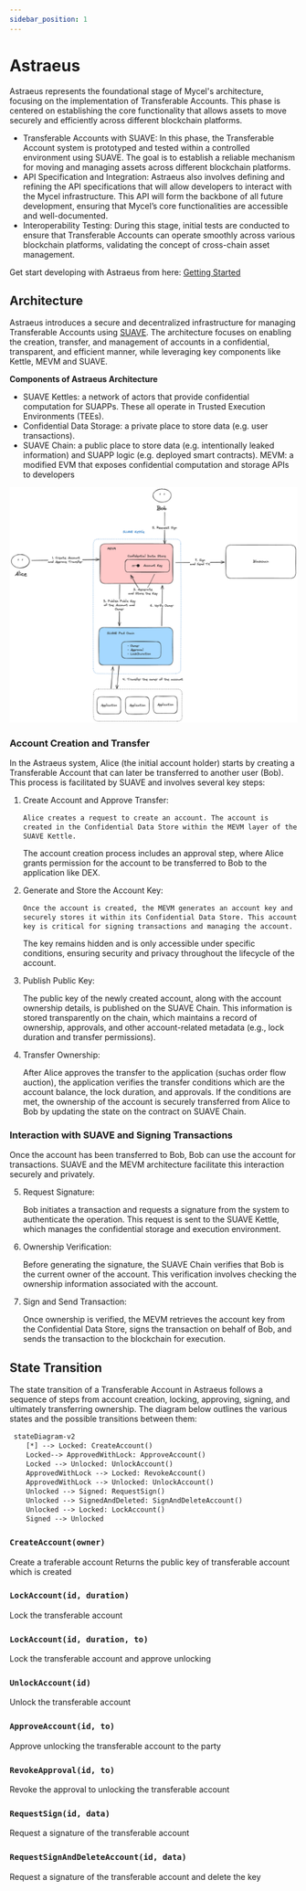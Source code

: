 ```yaml
---
sidebar_position: 1
---
```


# Astraeus

Astraeus represents the foundational stage of Mycel's architecture, focusing on the implementation of Transferable Accounts. This phase is centered on establishing the core functionality that allows assets to move securely and efficiently across different blockchain platforms.

- Transferable Accounts with SUAVE: In this phase, the Transferable Account system is prototyped and tested within a controlled environment using SUAVE. The goal is to establish a reliable mechanism for moving and managing assets across different blockchain platforms.
- API Specification and Integration: Astraeus also involves defining and refining the API specifications that will allow developers to interact with the Mycel infrastructure. This API will form the backbone of all future development, ensuring that Mycel’s core functionalities are accessible and well-documented.
- Interoperability Testing: During this stage, initial tests are conducted to ensure that Transferable Accounts can operate smoothly across various blockchain platforms, validating the concept of cross-chain asset management.

Get start developing with Astraeus from here:
[Getting Started](/develop/astraeus/get-started)

## Architecture

Astraeus introduces a secure and decentralized infrastructure for managing Transferable Accounts using [SUAVE](https://suave-alpha.flashbots.net/). The architecture focuses on enabling the creation, transfer, and management of accounts in a confidential, transparent, and efficient manner, while leveraging key components like Kettle, MEVM and SUAVE.

**Components of Astraeus Architecture**

- SUAVE Kettles: a network of actors that provide confidential computation for SUAPPs. These all operate in Trusted Execution Environments (TEEs).
- Confidential Data Storage: a private place to store data (e.g. user transactions).
- SUAVE Chain: a public place to store data (e.g. intentionally leaked information) and SUAPP logic (e.g. deployed smart contracts).
  MEVM: a modified EVM that exposes confidential computation and storage APIs to developers

![astraeus](../../assets/astraeus.png)

### Account Creation and Transfer

In the Astraeus system, Alice (the initial account holder) starts by creating a Transferable Account that can later be transferred to another user (Bob). This process is facilitated by SUAVE and involves several key steps:

1.  Create Account and Approve Transfer:

        Alice creates a request to create an account. The account is created in the Confidential Data Store within the MEVM layer of the SUAVE Kettle.

    The account creation process includes an approval step, where Alice grants permission for the account to be transferred to Bob to the application like DEX.

2.  Generate and Store the Account Key:

        Once the account is created, the MEVM generates an account key and securely stores it within its Confidential Data Store. This account key is critical for signing transactions and managing the account.

    The key remains hidden and is only accessible under specific conditions, ensuring security and privacy throughout the lifecycle of the account.

3.  Publish Public Key:

    The public key of the newly created account, along with the account ownership details, is published on the SUAVE Chain. This information is stored transparently on the chain, which maintains a record of ownership, approvals, and other account-related metadata (e.g., lock duration and transfer permissions).

4.  Transfer Ownership:

    After Alice approves the transfer to the application (suchas order flow auction), the application verifies the transfer conditions which are the account balance, the lock duration, and approvals. If the conditions are met, the ownership of the account is securely transferred from Alice to Bob by updating the state on the contract on SUAVE Chain.

### Interaction with SUAVE and Signing Transactions

Once the account has been transferred to Bob, Bob can use the account for transactions. SUAVE and the MEVM architecture facilitate this interaction securely and privately.

5. Request Signature:

   Bob initiates a transaction and requests a signature from the system to authenticate the operation. This request is sent to the SUAVE Kettle, which manages the confidential storage and execution environment.

6. Ownership Verification:

   Before generating the signature, the SUAVE Chain verifies that Bob is the current owner of the account. This verification involves checking the ownership information associated with the account.

7. Sign and Send Transaction:

   Once ownership is verified, the MEVM retrieves the account key from the Confidential Data Store, signs the transaction on behalf of Bob, and sends the transaction to the blockchain for execution.

## State Transition

The state transition of a Transferable Account in Astraeus follows a sequence of steps from account creation, locking, approving, signing, and ultimately transferring ownership. The diagram below outlines the various states and the possible transitions between them:

```mermaid
 stateDiagram-v2
    [*] --> Locked: CreateAccount()
    Locked--> ApprovedWithLock: ApproveAccount()
    Locked --> Unlocked: UnlockAccount()
    ApprovedWithLock --> Locked: RevokeAccount()
    ApprovedWithLock --> Unlocked: UnlockAccount()
    Unlocked --> Signed: RequestSign()
    Unlocked --> SignedAndDeleted: SignAndDeleteAccount()
    Unlocked --> Locked: LockAccount()
    Signed --> Unlocked

```

### `CreateAccount(owner)`

Create a traferable account Returns the public key of transferable account which is created

### `LockAccount(id, duration)`

Lock the transferable account

### `LockAccount(id, duration, to)`

Lock the transferable account and approve unlocking

### `UnlockAccount(id)`

Unlock the transferable account

### `ApproveAccount(id, to)`

Approve unlocking the transferable account to the party

### `RevokeApproval(id, to)`

Revoke the approval to unlocking the transferable account

### `RequestSign(id, data)`

Request a signature of the transferable account

### `RequestSignAndDeleteAccount(id, data)`

Request a signature of the transferable account and delete the key
